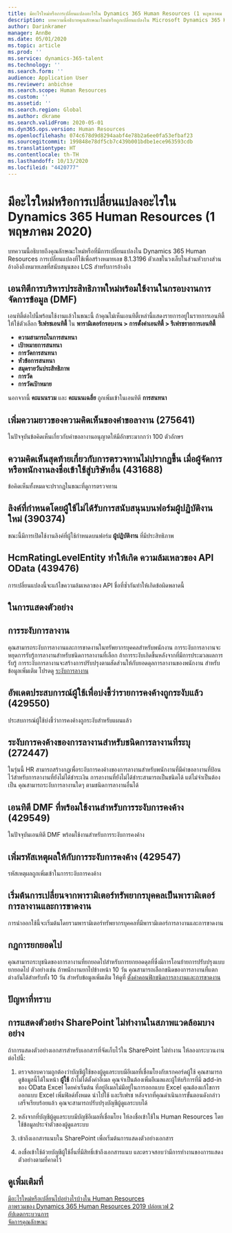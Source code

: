 ```yaml
---
title: มีอะไรใหม่หรือการเปลี่ยนแปลงอะไรใน Dynamics 365 Human Resources (1 พฤษภาคม 2020)
description: บทความนี้อธิบายคุณลักษณะใหม่หรือถูกเปลี่ยนแปลงใน Microsoft Dynamics 365 Human Resources สำหรับวันที่ 1 พฤษภาคม 2020
author: Darinkramer
manager: AnnBe
ms.date: 05/01/2020
ms.topic: article
ms.prod: ''
ms.service: dynamics-365-talent
ms.technology: ''
ms.search.form: ''
audience: Application User
ms.reviewer: anbichse
ms.search.scope: Human Resources
ms.custom: ''
ms.assetid: ''
ms.search.region: Global
ms.author: dkrame
ms.search.validFrom: 2020-05-01
ms.dyn365.ops.version: Human Resources
ms.openlocfilehash: 074c678d9d8294aabf4e78b2a6ee0fa53efbaf23
ms.sourcegitcommit: 199848e78df5cb7c439b001bdbe1ece963593cdb
ms.translationtype: HT
ms.contentlocale: th-TH
ms.lasthandoff: 10/13/2020
ms.locfileid: "4420777"
---
```

# <a name="whats-new-or-changed-in-dynamics-365-human-resources-may-1-2020"></a>มีอะไรใหม่หรือการเปลี่ยนแปลงอะไรใน Dynamics 365 Human Resources (1 พฤษภาคม 2020)

บทความนี้อธิบายถึงคุณลักษณะใหม่หรือที่มีการเปลี่ยนแปลงใน Dynamics 365 Human Resources การเปลี่ยนแปลงที่ใช้เพื่อสร้างหมายเลข 8.1.3196 ตัวเลขในวงเล็บในส่วนหัวบางส่วนอ้างอิงถึงหมายเลขที่สนับสนุนของ LCS สำหรับการอ้างอิง

## <a name="new-performance-management-entities-available-in-data-management-framework-dmf"></a>เอนทิตีการบริหารประสิทธิภาพใหม่พร้อมใช้งานในกรอบงานการจัดการข้อมูล (DMF)

เอนทิตี้ต่อไปนี้พร้อมใช้งานแล้วในขณะนี้ ถ้าคุณไม่เห็นเอนทิตี้เหล่านี้แสดงรายการอยู่ในรายการเอนทิตี้ ให้ใช้ตัวเลือก **รีเฟรชเอนทิตี้** ใน **พารามิเตอร์กรอบงาน > การตั้งค่าเอนทิตี้ > รีเฟรชรายการเอนทิตี้**

- **ความสามารถในการสนทนา**
- **เป้าหมายการสนทนา**
- **การวัดการสนทนา**
- **หัวข้อการสนทนา**
- **สมุดรายวันประสิทธิภาพ**
- **การวัด**
- **การวัดเป้าหมาย**

นอกจากนี้ **คะแนนรวม** และ **คะแนนเฉลี่ย** ถูกเพิ่มเข้าในเอนทิตี **การสนทนา**

## <a name="increase-length-of-leave-request-comments-275641"></a>เพิ่มความยาวของความคิดเห็นของคำขอลางาน (275641)

ในปัจจุบันข้อคิดเห็นเกี่ยวกับคำขอลางานอนุญาตให้มีอักขระมากกว่า 100 ตัวอักษร

## <a name="final-comments-on-reviews-dont-appear-when-the-manager-or-employee-is-signed-into-a-different-company-431688"></a>ความคิดเห็นสุดท้ายเกี่ยวกับการตรวจทานไม่ปรากฏขึ้น เมื่อผู้จัดการหรือพนักงานลงชื่อเข้าใช้สู่บริษัทอื่น (431688)

ข้อคิดเห็นทั้งหมดจะปรากฏในขณะที่ดูการตรวจทาน

## <a name="user-defined-links-arent-supported-on-new-worker-form-390374"></a>ลิงค์ที่กำหนดโดยผู้ใช้ไม่ได้รับการสนับสนุนบนฟอร์มผู้ปฏิบัติงานใหม่ (390374)

ขณะนี้มีการเปิดใช้งานลิงค์ที่ผู้ใช้กำหนดบนฟอร์ม **ผู้ปฏิบัติงาน** ที่มีประสิทธิภาพ

## <a name="hcmratinglevelentity-causes-odata-api-crash-439476"></a>HcmRatingLevelEntity ทำให้เกิด ความล้มเหลวของ API OData (439476)

การเปลี่ยนแปลงนี้จะแก้ไขความล้มเหลวของ API ชื่อที่ซ้ำกันทำให้เกิดข้อผิดพลาดนี้

## <a name="in-preview"></a>ในการแสดงตัวอย่าง

## <a name="leave-suspension"></a>การระงับการลางาน

คุณสามารถระงับการลางานและการขาดงานในทรัพยากรบุคคลสำหรับพนักงาน การระงับการลางานจะหยุดการรับรู้การลางานสำหรับชนิดการลางานที่เลือก ถ้าการระงับเกิดขึ้นหลังจากที่มีการประมวลผลการรับรู้ การระงับการลางานจะสร้างการปรับปรุงตามสัดส่วนให้กับยอดดุลการลางานของพนักงาน สำหรับข้อมูลเพิ่มเติม โปรดดู [ระงับการลางาน](hr-leave-and-absence-suspend-leave.md)

## <a name="update-user-experience-to-indicate-that-accrual-is-suspended-429550"></a>อัพเดตประสบการณ์ผู้ใช้เพื่อบ่งชี้ว่ารายการคงค้างถูกระงับแล้ว (429550)

ประสบการณ์ผู้ใช้บ่งชี้ว่าการคงค้างถูกระงับสำหรับแผนแล้ว

## <a name="suspend-leave-accrual-for-specified-leave-types-272447"></a>ระงับการคงค้างของการลางานสำหรับชนิดการลางานที่ระบุ (272447)

ในรุ่นนี้ HR สามารถสร้างกฎเพื่อระงับการคงค้างของการลางานสำหรับพนักงานที่มีคำขอลางานที่ป้อนไว้สำหรับการลางานที่ยังไม่ได้ชำระเงิน การลางานที่ยังไม่ได้ชำระสามารถเป็นชนิดได้ แต่ไม่จำเป็นต้องเป็น คุณสามารถระงับการลางานใดๆ ตามชนิดการลางานอื่นได้

## <a name="dmf-entity-available-for-accrual-suspensions-429549"></a>เอนทิตี DMF ที่พร้อมใช้งานสำหรับการระงับการคงค้าง (429549)

ในปัจจุบันเอนทิตี DMF พร้อมใช้งานสำหรับการระงับการคงค้าง

## <a name="add-reason-code-to-accrual-suspensions-429547"></a>เพิ่มรหัสเหตุผลให้กับการระงับการคงค้าง (429547)

รหัสเหตุผลถูกเพิ่มเข้าในการระงับการคงค้าง

## <a name="begin-transitioning-from-human-resources-parameters-to-leave-and-absence-parameters"></a>เริ่มต้นการเปลี่ยนจากพารามิเตอร์ทรัพยากรบุคคลเป็นพารามิเตอร์การลางานและการขาดงาน

การนำออกใช้นี้จะเริ่มต้นโดยรวมพารามิเตอร์ทรัพยากรบุคคลที่มีพารามิเตอร์การลางานและการขาดงาน

## <a name="carry-forward-rules"></a>กฎการยกยอดไป

คุณสามารถระบุชนิดของการลางานที่ยกยอดไปสำหรับการยกยอดดุลที่ซึ่งมีการโอนย้ายการปรับปรุงแบบยกยอดไป ตัวอย่างเช่น ถ้าพนักงานยกไปข้างหน้า 10 วัน คุณสามารถเลือกชนิดของการลางานที่แตกต่างกันได้สำหรับทั้ง 10 วัน สำหรับข้อมูลเพิ่มเติม ให้ดูที่ [ตั้งค่าคอนฟิกชนิดการลางานและการขาดงาน](hr-leave-and-absence-types.md)

## <a name="known-issues"></a>ปัญหาที่ทราบ

## <a name="sharepoint-preview-doesnt-work-in-some-environments"></a>การแสดงตัวอย่าง SharePoint ไม่ทำงานในสภาพแวดล้อมบางอย่าง

ถ้าการแสดงตัวอย่างเอกสารสำหรับเอกสารที่จัดเก็บไว้ใน SharePoint ไม่ทำงาน ให้ลองกระบวนงานต่อไปนี้:

1. ตรวจสอบความถูกต้องว่าบัญชีผู้ใช้ของผู้ดูแลระบบมีอีเมลที่เชื่อมโยงกับเรกคอร์ดผู้ใช้ คุณสามารถดูข้อมูลนี้ได้ในหน้า **ผู้ใช้** ถ้าไม่ได้ตั้งค่าอีเมล คุณจำเป็นต้องเพิ่มอีเมลและผู้ให้บริการที่มี add-in ของ OData Excel โดยค่าเริ่มต้น ที่อยู่อีเมลไม่มีอยู่ในการออกแบบ Excel คุณต้องแก้ไขการออกแบบ Excel เพิ่มฟิลด์ทั้งหมด นำไปใช้ และรีเฟรช หลังจากที่คุณดำเนินการขั้นตอนดังกล่าวเสร็จเรียบร้อยแล้ว คุณจะสามารถปรับปรุงบัญชีผู้ดูแลระบบได้

2. หลังจากที่บัญชีผู้ดูแลระบบมีบัญชีอีเมลที่เชื่อมโยง ให้ลงชื่อเข้าใช้ใน Human Resources โดยใช้ข้อมูลประจำตัวของผู้ดูแลระบบ

3. เข้าถึงเอกสารแนบใน SharePoint เพื่อเริ่มต้นการแสดงตัวอย่างเอกสาร

4. ลงชื่อเข้าใช้ด้วยบัญชีผู้ใช้อื่นที่มีสิทธิ์เข้าถึงเอกสารแนบ และตรวจสอบว่ามีการทำงานของการแสดงตัวอย่างตามที่คาดไว้

## <a name="see-also"></a>ดูเพิ่มเติมที่

[มีอะไรใหม่หรือเปลี่ยนไปอย่างไรบ้างใน Human Resources](hr-admin-whats-new.md)</br>
[ภาพรวมของ Dynamics 365 Human Resources 2019 ปล่อยเวฟ 2](https://docs.microsoft.com/dynamics365-release-plan/2019wave2/dynamics365-human-resources/)</br>
[อัปเดตกระบวนการ](hr-admin-setup-update-process.md)</br>
[จัดการคุณลักษณะ](hr-admin-manage-features.md)